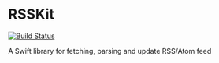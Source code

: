 # RSSKit
[![Build Status](https://travis-ci.org/quan118/RSSKit.svg?branch=master)](https://travis-ci.org/quan118/RSSKit)

A Swift library for fetching, parsing and update RSS/Atom feed
